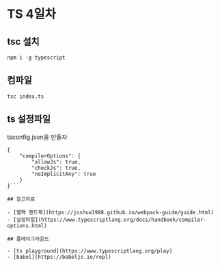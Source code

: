 # TS 4일차

## tsc 설치

```
npm i -g typescript
```

## 컴파일

```
tsc index.ts
```

## ts 설정파일

tsconfig.json을 만들자

```
{
    "compilerOptions": {
        "allowJs": true,
        "checkJs": true,
        "noImplicitAny": true
    }
}```

## 참고자료

- [웹팩 핸드북](https://joshua1988.github.io/webpack-guide/guide.html)
- [설정파일](https://www.typescriptlang.org/docs/handbook/compiler-options.html)

## 플레이그라운드

- [ts playground](https://www.typescriptlang.org/play)
- [babel](https://babeljs.io/repl)

